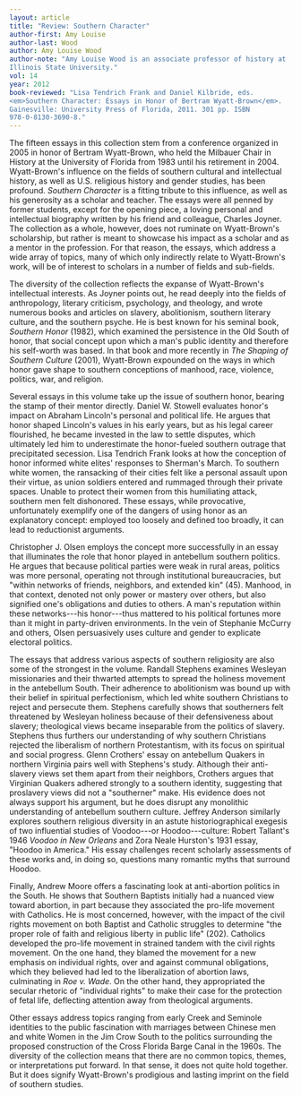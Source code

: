 ```yaml
---
layout: article
title: "Review: Southern Character"
author-first: Amy Louise
author-last: Wood
author: Amy Louise Wood
author-note: "Amy Louise Wood is an associate professor of history at 
Illinois State University."
vol: 14
year: 2012
book-reviewed: "Lisa Tendrich Frank and Daniel Kilbride, eds.  
<em>Southern Character: Essays in Honor of Bertram Wyatt-Brown</em>.
Gainesville: University Press of Florida, 2011. 301 pp. ISBN 
978-0-8130-3690-8."
---
```


The fifteen essays in this collection stem from a conference organized
in 2005 in honor of Bertram Wyatt-Brown, who held the Milbauer Chair in
History at the University of Florida from 1983 until his retirement in
2004. Wyatt-Brown's influence on the fields of southern cultural and
intellectual history, as well as U.S. religious history and gender
studies, has been profound. *Southern Character* is a fitting tribute to
this influence, as well as his generosity as a scholar and teacher. The
essays were all penned by former students, except for the opening piece,
a loving personal and intellectual biography written by his friend and
colleague, Charles Joyner. The collection as a whole, however, does not
ruminate on Wyatt-Brown's scholarship, but rather is meant to showcase
his impact as a scholar and as a mentor in the profession. For that
reason, the essays, which address a wide array of topics, many of which
only indirectly relate to Wyatt-Brown's work, will be of interest to
scholars in a number of fields and sub-fields.

The diversity of the collection reflects the expanse of Wyatt-Brown's
intellectual interests. As Joyner points out, he read deeply into the
fields of anthropology, literary criticism, psychology, and theology,
and wrote numerous books and articles on slavery, abolitionism, southern
literary culture, and the southern psyche. He is best known for his
seminal book, *Southern Honor* (1982), which examined the persistence in
the Old South of honor, that social concept upon which a man's public
identity and therefore his self-worth was based. In that book and more
recently in *The Shaping of Southern Culture* (2001), Wyatt-Brown
expounded on the ways in which honor gave shape to southern conceptions
of manhood, race, violence, politics, war, and religion.

Several essays in this volume take up the issue of southern honor,
bearing the stamp of their mentor directly. Daniel W. Stowell evaluates
honor's impact on Abraham Lincoln's personal and political life. He
argues that honor shaped Lincoln's values in his early years, but as his
legal career flourished, he became invested in the law to settle
disputes, which ultimately led him to underestimate the honor-fueled
southern outrage that precipitated secession. Lisa Tendrich Frank looks
at how the conception of honor informed white elites' responses to
Sherman's March. To southern white women, the ransacking of their cities
felt like a personal assault upon their virtue, as union soldiers
entered and rummaged through their private spaces. Unable to protect
their women from this humiliating attack, southern men felt dishonored.
These essays, while provocative, unfortunately exemplify one of the
dangers of using honor as an explanatory concept: employed too loosely
and defined too broadly, it can lead to reductionist arguments.

Christopher J. Olsen employs the concept more successfully in an essay
that illuminates the role that honor played in antebellum southern
politics. He argues that because political parties were weak in rural
areas, politics was more personal, operating not through institutional
bureaucracies, but "within networks of friends, neighbors, and extended
kin" (45). Manhood, in that context, denoted not only power or mastery
over others, but also signified one's obligations and duties to others.
A man's reputation within these networks---his honor---thus mattered to
his political fortunes more than it might in party-driven environments.
In the vein of Stephanie McCurry and others, Olsen persuasively uses
culture and gender to explicate electoral politics.

The essays that address various aspects of southern religiosity are also
some of the strongest in the volume. Randall Stephens examines Wesleyan
missionaries and their thwarted attempts to spread the holiness movement
in the antebellum South. Their adherence to abolitionism was bound up
with their belief in spiritual perfectionism, which led white southern
Christians to reject and persecute them. Stephens carefully shows that
southerners felt threatened by Wesleyan holiness because of their
defensiveness about slavery; theological views became inseparable from
the politics of slavery. Stephens thus furthers our understanding of why
southern Christians rejected the liberalism of northern Protestantism,
with its focus on spiritual and social progress. Glenn Crothers' essay
on antebellum Quakers in northern Virginia pairs well with Stephens's
study. Although their anti-slavery views set them apart from their
neighbors, Crothers argues that Virginian Quakers adhered strongly to a
southern identity, suggesting that proslavery views did not a
"southerner" make. His evidence does not always support his argument,
but he does disrupt any monolithic understanding of antebellum southern
culture. Jeffrey Anderson similarly explores southern religious
diversity in an astute historiographical exegesis of two influential
studies of Voodoo---or Hoodoo---culture: Robert Tallant's 1946 *Voodoo
in New Orleans* and Zora Neale Hurston's 1931 essay, "Hoodoo in
America." His essay challenges recent scholarly assessments of these
works and, in doing so, questions many romantic myths that surround
Hoodoo.

Finally, Andrew Moore offers a fascinating look at anti-abortion
politics in the South. He shows that Southern Baptists initially had a
nuanced view toward abortion, in part because they associated the
pro-life movement with Catholics. He is most concerned, however, with
the impact of the civil rights movement on both Baptist and Catholic
struggles to determine "the proper role of faith and religious liberty
in public life" (202). Catholics developed the pro-life movement in
strained tandem with the civil rights movement. On the one hand, they
blamed the movement for a new emphasis on individual rights, over and
against communal obligations, which they believed had led to the
liberalization of abortion laws, culminating in *Roe v. Wade*. On the
other hand, they appropriated the secular rhetoric of "individual
rights" to make their case for the protection of fetal life, deflecting
attention away from theological arguments.

Other essays address topics ranging from early Creek and Seminole
identities to the public fascination with marriages between Chinese men
and white Women in the Jim Crow South to the politics surrounding the
proposed construction of the Cross Florida Barge Canal in the 1960s. The
diversity of the collection means that there are no common topics,
themes, or interpretations put forward. In that sense, it does not quite
hold together. But it does signify Wyatt-Brown's prodigious and lasting
imprint on the field of southern studies.
